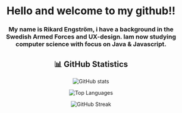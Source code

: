 

<div align="center">

# Hello and welcome to my github!!

### My name is Rikard Engström, i have a background in the Swedish Armed Forces and UX-design. Iam now studying computer science with focus on Java & Javascript.

## 📊 GitHub Statistics



![GitHub stats](https://github-readme-stats.vercel.app/api?username=Nishune&show_icons=true&theme=dark)

![Top Languages](https://github-readme-stats.vercel.app/api/top-langs/?username=Nishune&layout=compact&theme=dark&langs_count=6)


![GitHub Streak](https://github-readme-streak-stats-eight.vercel.app/?user=Nishune&theme=dark)


</div>
